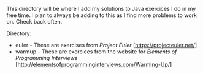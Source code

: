 This directory will be where I add my solutions to Java exercices I do in my free time.  I plan to always be adding to this as I find more problems to work on.  Check back often.

Directory:
* euler - These are exercises from _Project Euler_ [https://projecteuler.net/]
* warmup - These are exercices from the website for _Elements of Programming Interviews_ [http://elementsofprogramminginterviews.com/Warming-Up/]

